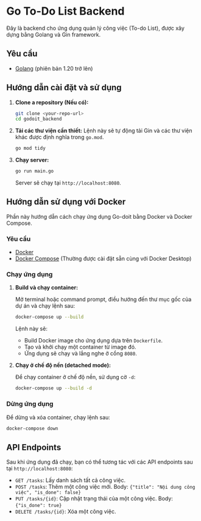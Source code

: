 # Go To-Do List Backend

Đây là backend cho ứng dụng quản lý công việc (To-do List), được xây dựng bằng Golang và Gin framework.

## Yêu cầu

- [Golang](https://go.dev/dl/) (phiên bản 1.20 trở lên)

## Hướng dẫn cài đặt và sử dụng

1.  **Clone a repository (Nếu có):**
    ```bash
    git clone <your-repo-url>
    cd godoit_backend
    ```

2.  **Tải các thư viện cần thiết:**
    Lệnh này sẽ tự động tải Gin và các thư viện khác được định nghĩa trong `go.mod`.
    ```bash
    go mod tidy
    ```

3.  **Chạy server:**
    ```bash
    go run main.go
    ```
    Server sẽ chạy tại `http://localhost:8080`.

## Hướng dẫn sử dụng với Docker

Phần này hướng dẫn cách chạy ứng dụng Go-doit bằng Docker và Docker Compose.

### Yêu cầu

- [Docker](https://docs.docker.com/get-docker/)
- [Docker Compose](https://docs.docker.com/compose/install/) (Thường được cài đặt sẵn cùng với Docker Desktop)

### Chạy ứng dụng

1.  **Build và chạy container:**

    Mở terminal hoặc command prompt, điều hướng đến thư mục gốc của dự án và chạy lệnh sau:

    ```bash
    docker-compose up --build
    ```

    Lệnh này sẽ:
    - Build Docker image cho ứng dụng dựa trên `Dockerfile`.
    - Tạo và khởi chạy một container từ image đó.
    - Ứng dụng sẽ chạy và lắng nghe ở cổng `8080`.

2.  **Chạy ở chế độ nền (detached mode):**

    Để chạy container ở chế độ nền, sử dụng cờ `-d`:

    ```bash
    docker-compose up --build -d
    ```

### Dừng ứng dụng

Để dừng và xóa container, chạy lệnh sau:

```bash
docker-compose down
```

## API Endpoints

Sau khi ứng dụng đã chạy, bạn có thể tương tác với các API endpoints sau tại `http://localhost:8080`:

- `GET /tasks`: Lấy danh sách tất cả công việc.
- `POST /tasks`: Thêm một công việc mới. Body: `{"title": "Nội dung công việc", "is_done": false}`
- `PUT /tasks/{id}`: Cập nhật trạng thái của một công việc. Body: `{"is_done": true}`
- `DELETE /tasks/{id}`: Xóa một công việc.
